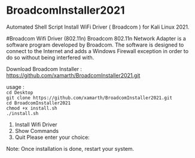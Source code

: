 # BroadcomInstaller2021
Automated Shell Script Install WiFi  Driver ( Broadcom ) for Kali Linux 2021.

#Broadcom Wifi Driver (802.11n) Broadcom 802.11n Network Adapter is a software program developed by Broadcom.
The software is designed to connect to the Internet and adds a Windows Firewall exception in order to do so without being interfered with.

Download Broadcom Installer :
https://github.com/xamarth/BroadcomInstaller2021.git

usage :
<br>
`cd Desktop`
<br>
`git clone https://github.com/xamarth/BroadcomInstaller2021.git`
<br>
`cd BroadcomInstaller2021`
<br>
`chmod +x install.sh`
<br>
`./install.sh`
<br>

1) Install Wifi Driver
2) Show Commands
3) Quit
Please enter your choice:

Note: Once installation is done, restart your system.
